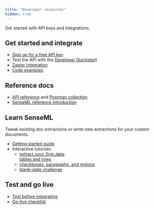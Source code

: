 ```yaml
---
title: "Developer resources"
hidden: true
---
```


Get started with API keys and integrations.

Get started and integrate
---

- [Sign up for a free API key](https://app.sensible.so/register)
- Test the API with the  [Developer Quickstart](doc:quickstart)
- [Zapier integration](doc:zapier)
- [Code examples](doc:examples)

Reference docs
---

- [API reference](reference:choosing-an-endpoint) and [Postman collection](https://god.gw.postman.com/run-collection/16839934-45339059-3fec-4c31-a891-9a12a3e1c22b?action=collection%2Ffork&collection-url=entityId%3D16839934-45339059-3fec-4c31-a891-9a12a3e1c22b%26entityType%3Dcollection%26workspaceId%3Ddbde09dc-b7dd-487d-a68f-20d32b008f90)
- [SenseML reference introduction](doc:senseml-reference-introduction) 

Learn SenseML
---

Tweak existing doc extractions or write new extractions for your custom documents.

- [Getting started guide](doc:getting-started)
- Interactive tutorials: 
  - [extract_your_first_data](https://app.sensible.so/editor/?d=senseml_basics&c=1_extract_your_first_data&g=1_extract_your_first_data)<br/>[tables and rows](https://app.sensible.so/editor/?d=senseml_basics&c=2_tables_and_rows&g=2_tables_and_rows)
  -  [checkboxes, paragraphs, and regions](https://app.sensible.so/editor/?d=senseml_basics&c=3_checkboxes_paragraphs_and_regions&g=3_checkboxes_paragraphs_and_regions)
  -   [blank-slate challenge](https://app.sensible.so/editor/?d=senseml_basics&c=4_extract_from_scratch&g=4_extract_from_scratch) 

Test and go live
----

- [Test before integrating](doc:test-before-integrating-configs)
- [Go-live checklist](doc:go-live)



